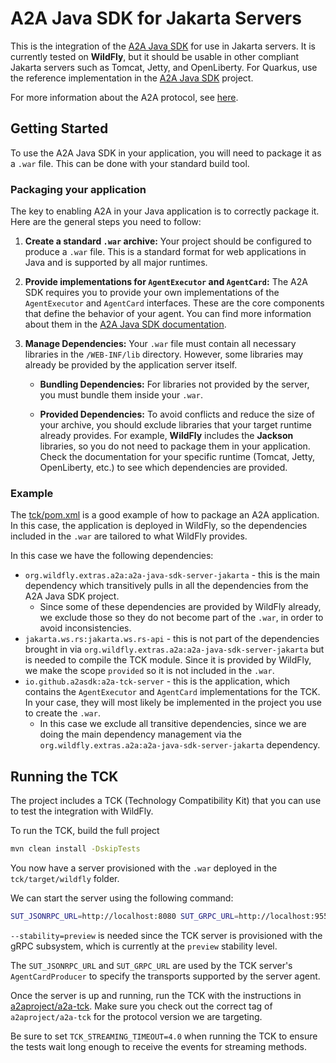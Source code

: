 # A2A Java SDK for Jakarta Servers

This is the integration of the [A2A Java SDK](https://github.com/a2aproject/a2a-java) for use in Jakarta servers. It is currently tested on **WildFly**, but it should be usable in other compliant Jakarta servers such as Tomcat, Jetty, and OpenLiberty. For Quarkus, use the reference implementation in the [A2A Java SDK](https://github.com/a2aproject/a2a-java) project.

For more information about the A2A protocol, see [here](https://github.com/a2aproject/a2a-spec).

## Getting Started

To use the A2A Java SDK in your application, you will need to package it as a `.war` file. This can be done with your standard build tool.

### Packaging your application

The key to enabling A2A in your Java application is to correctly package it. Here are the general steps you need to follow:

1.  **Create a standard `.war` archive:** Your project should be configured to produce a `.war` file. This is a standard format for web applications in Java and is supported by all major runtimes.

2.  **Provide implementations for `AgentExecutor` and `AgentCard`:** The A2A SDK requires you to provide your own implementations of the `AgentExecutor` and `AgentCard` interfaces. These are the core components that define the behavior of your agent. You can find more information about them in the [A2A Java SDK documentation](https://github.com/a2aproject/a2a-java).

3.  **Manage Dependencies:** Your `.war` file must contain all necessary libraries in the `/WEB-INF/lib` directory. However, some libraries may already be provided by the application server itself.

    * **Bundling Dependencies:** For libraries not provided by the server, you must bundle them inside your `.war`.

    * **Provided Dependencies:** To avoid conflicts and reduce the size of your archive, you should exclude libraries that your target runtime already provides. For example, **WildFly** includes the **Jackson** libraries, so you do not need to package them in your application. Check the documentation for your specific runtime (Tomcat, Jetty, OpenLiberty, etc.) to see which dependencies are provided.

### Example

The [tck/pom.xml](./tck/pom.xml) is a good example of how to package an A2A application. In this case, the application is deployed in WildFly, so the dependencies included in the `.war` are tailored to what WildFly provides.

In this case we have the following dependencies:

* `org.wildfly.extras.a2a:a2a-java-sdk-server-jakarta` - this is the main dependency which transitively pulls in all the dependencies from the A2A Java SDK project. 
    * Since some of these dependencies are provided by WildFly already, we exclude those so they do not become part of the `.war`, in order to avoid inconsistencies.
* `jakarta.ws.rs:jakarta.ws.rs-api` - this is not part of the dependencies brought in via `org.wildfly.extras.a2a:a2a-java-sdk-server-jakarta` but is needed to compile the TCK module. Since it is provided by WildFly, we make the scope `provided` so it is not included in the `.war`.   
* `io.github.a2asdk:a2a-tck-server` - this is the application, which contains the `AgentExecutor` and `AgentCard` implementations for the TCK. In your case, they will most likely be implemented in the project you use to create the `.war`. 
    * In this case we exclude all transitive dependencies, since we are doing the main dependency management via the `org.wildfly.extras.a2a:a2a-java-sdk-server-jakarta` dependency.

## Running the TCK

The project includes a TCK (Technology Compatibility Kit) that you can use to test the integration with WildFly. 

To run the TCK, build the full project
```bash
mvn clean install -DskipTests
```

You now have a server provisioned with the `.war` deployed in the `tck/target/wildfly` folder.

We can start the server using the following command:

```bash
SUT_JSONRPC_URL=http://localhost:8080 SUT_GRPC_URL=http://localhost:9555 tck/target/wildfly/bin/standalone.sh --stability=preview
```

`--stability=preview` is needed since the TCK server is provisioned with the gRPC subsystem, which is currently at the `preview` stability level.

The `SUT_JSONRPC_URL` and `SUT_GRPC_URL` are used by the TCK server's `AgentCardProducer` to specify the transports supported by the server agent.

Once the server is up and running, run the TCK with the instructions in [a2aproject/a2a-tck](https://github.com/a2aproject/a2a-tck). Make sure you check out the correct tag of `a2aproject/a2a-tck` for the protocol version we are targeting.

Be sure to set `TCK_STREAMING_TIMEOUT=4.0` when running the TCK to ensure the tests wait long enough to receive the events for streaming methods.
